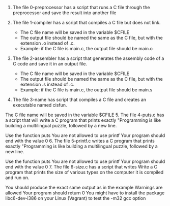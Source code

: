 1. The file 0-preprocessor has a script that runs a C file through the preprocessor and save the result into another file
2. The file 1-compiler has a script that compiles a C file but does not link.

	* The C file name will be saved in the variable $CFILE
	* The output file should be named the same as the C file, but with the extension .o instead of .c.
	* Example: if the C file is main.c, the output file should be main.o
3. The file 2-assembler has a script that generates the assembly code of a C code and save it in an output file.

	* The C file name will be saved in the variable $CFILE
	* The output file should be named the same as the C file, but with the extension .s instead of .c.
	* Example: if the C file is main.c, the output file should be main.s
4. The file 3-name has script that compiles a C file and creates an executable named cisfun.

The C file name will be saved in the variable $CFILE
5. The file 4-puts.c has a script that will write a C program that prints exactly "Programming is like building a multilingual puzzle, followed by a new line.

Use the function puts
You are not allowed to use printf
Your program should end with the value 0
6. The file 5-printf.c writes a C program that prints exactly "Programming is like building a multilingual puzzle, followed by a new line.

Use the function puts
You are not allowed to use printf
Your program should end with the value 0
7. The file 6-size.c has a script that writes Write a C program that prints the size of various types on the computer it is compiled and run on.

You should produce the exact same output as in the example
Warnings are allowed
Your program should return 0
You might have to install the package libc6-dev-i386 on your Linux (Vagrant) to test the -m32 gcc option 	
